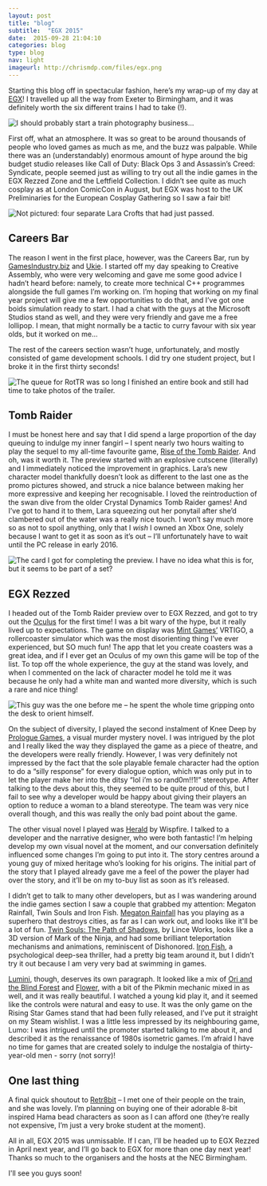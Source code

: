 ```yaml
---
layout: post
title: "blog"
subtitle:  "EGX 2015"
date:  2015-09-28 21:04:10
categories: blog
type: blog
nav: light
imageurl: http://chrismdp.com/files/egx.png
---
```


Starting this blog off in spectacular fashion, here’s my wrap-up of my day at [EGX](https://www.egx.net/egx)! I travelled up all the way from Exeter to Birmingham, and it was definitely worth the six different trains I had to take (!).

![I should probably start a train photography business…](/assets/blog/egx2015/traincollage.png "I should probably start a train photography business…")

First off, what an atmosphere. It was so great to be around thousands of people who loved games as much as me, and the buzz was palpable. While there was an (understandably) enormous amount of hype around the big budget studio releases like Call of Duty: Black Ops 3 and Assassin’s Creed: Syndicate, people seemed just as willing to try out all the indie games in the EGX Rezzed Zone and the Leftfield Collection. I didn’t see quite as much cosplay as at London ComicCon in August, but EGX was host to the UK Preliminaries for the European Cosplay Gathering so I saw a fair bit!

![Not pictured: four separate Lara Crofts that had just passed.](/assets/blog/egx2015/jokercrowd.jpg "Not pictured: four separate Lara Crofts that had just passed.")

## Careers Bar

The reason I went in the first place, however, was the Careers Bar, run by [GamesIndustry.biz](http://www.gamesindustry.biz/) and [Ukie](http://ukie.org.uk/). I started off my day speaking to Creative Assembly, who were very welcoming and gave me some good advice I hadn’t heard before: namely, to create more technical C++ programmes alongside the full games I’m working on. I’m hoping that working on my final year project will give me a few opportunities to do that, and I’ve got one boids simulation ready to start. I had a chat with the guys at the Microsoft Studios stand as well, and they were very friendly and gave me a free lollipop. I mean, that might normally be a tactic to curry favour with six year olds, but it worked on me…

The rest of the careers section wasn’t huge, unfortunately, and mostly consisted of game development schools. I did try one student project, but I broke it in the first thirty seconds!

![The queue for RotTR was so long I finished an entire book and still had time to take photos of the trailer.](/assets/blog/egx2015/trscreens.jpg "The queue for RotTR was so long I finished an entire book and still had time to take photos of the trailer.")

## Tomb Raider

I must be honest here and say that I did spend a large proportion of the day queuing to indulge my inner fangirl – I spent nearly two hours waiting to play the sequel to my all-time favourite game, [Rise of the Tomb Raider](http://www.xbox.com/en-GB/games/rise-of-the-tomb-raider). And oh, was it worth it. The preview started with an explosive cutscene (literally) and I immediately noticed the improvement in graphics. Lara’s new character model thankfully doesn’t look as different to the last one as the promo pictures showed, and struck a nice balance between making her more expressive and keeping her recognisable. I loved the reintroduction of the swan dive from the older Crystal Dynamics Tomb Raider games! And I’ve got to hand it to them, Lara squeezing out her ponytail after she’d clambered out of the water was a really nice touch. I won’t say much more so as not to spoil anything, only that I _wish_ I owned an Xbox One, solely because I want to get it as soon as it’s out – I’ll unfortunately have to wait until the PC release in early 2016.

![The card I got for completing the preview. I have no idea what this is for, but it seems to be part of a set?](/assets/blog/egx2015/trcard.jpg "The card I got for completing the preview. I have no idea what this is for, but it seems to be part of a set?")

## EGX Rezzed

I headed out of the Tomb Raider preview over to EGX Rezzed, and got to try out the [Oculus](https://www.oculus.com/en-us/) for the first time! I was a bit wary of the hype, but it really lived up to expectations. The game on display was [Mint Games’](http://mintgames.co.uk/) VRTIGO, a rollercoaster simulator which was the most disorienting thing I’ve ever experienced, but SO much fun! The app that let you create coasters was a great idea, and if I ever get an Oculus of my own this game will be top of the list. To top off the whole experience, the guy at the stand was lovely, and when I commented on the lack of character model he told me it was because he only had a white man and wanted more diversity, which is such a rare and nice thing!

![This guy was the one before me – he spent the whole time gripping onto the desk to orient himself.](/assets/blog/egx2015/oculus.jpg "This guy was the one before me – he spent the whole time gripping onto the desk to orient himself.")

On the subject of diversity, I played the second instalment of Knee Deep by [Prologue Games](http://www.prologuegames.com/), a visual murder mystery novel. I was intrigued by the plot and I really liked the way they displayed the game as a piece of theatre, and the developers were really friendly. However, I was very definitely not impressed by the fact that the sole playable female character had the option to do a “silly response” for every dialogue option, which was only put in to let the player make her into the ditsy “lol i’m so rand0m!!1!” stereotype. After talking to the devs about this, they seemed to be quite proud of this, but I fail to see why a developer would be happy about giving their players an option to reduce a woman to a bland stereotype. The team was very nice overall though, and this was really the only bad point about the game.

The other visual novel I played was [Herald](http://heraldgame.com/) by Wispfire. I talked to a developer and the narrative designer, who were both fantastic! I’m helping develop my own visual novel at the moment, and our conversation definitely influenced some changes I’m going to put into it. The story centres around a young guy of mixed heritage who’s looking for his origins. The initial part of the story that I played already gave me a feel of the power the player had over the story, and it’ll be on my to-buy list as soon as it’s released.

I didn’t get to talk to many other developers, but as I was wandering around the indie games section I saw a couple that grabbed my attention: Megaton Rainfall, Twin Souls and Iron Fish. [Megaton Rainfall](http://megatonrainfall.com/) has you playing as a superhero that destroys cities, as far as I can work out, and looks like it'll be a lot of fun. [Twin Souls: The Path of Shadows](http://twinsoulsgame.com/), by Lince Works, looks like a 3D version of Mark of the Ninja, and had some brilliant teleportation mechanisms and animations, reminiscent of Dishonored. [Iron Fish](http://www.ironfishgame.com/), a psychological deep-sea thriller, had a pretty big team around it, but I didn’t try it out because I am very very bad at swimming in games.

[Lumini](http://speelbaars.com/?page_id=136), though, deserves its own paragraph. It looked like a mix of [Ori and the Blind Forest](http://www.oriblindforest.com/) and [Flower](http://thatgamecompany.com/games/flower/), with a bit of the Pikmin mechanic mixed in as well, and it was really beautiful. I watched a young kid play it, and it seemed like the controls were natural and easy to use. It was the only game on the Rising Star Games stand that had been fully released, and I’ve put it straight on my Steam wishlist. I was a little less impressed by its neighbouring game, Lumo: I was intrigued until the promoter started talking to me about it, and described it as the renaissance of 1980s isometric games. I’m afraid I have no time for games that are created solely to indulge the nostalgia of thirty-year-old men - sorry (not sorry)!

## One last thing

A final quick shoutout to [Retr8bit](http://retr8bit.com/) – I met one of their people on the train, and she was lovely. I’m planning on buying one of their adorable 8-bit inspired Hama bead characters as soon as I can afford one (they’re really not expensive, I’m just a very broke student at the moment).

All in all, EGX 2015 was unmissable. If I can, I’ll be headed up to EGX Rezzed in April next year, and I’ll go back to EGX for more than one day next year! Thanks so much to the organisers and the hosts at the NEC Birmingham.

I'll see you guys soon!
